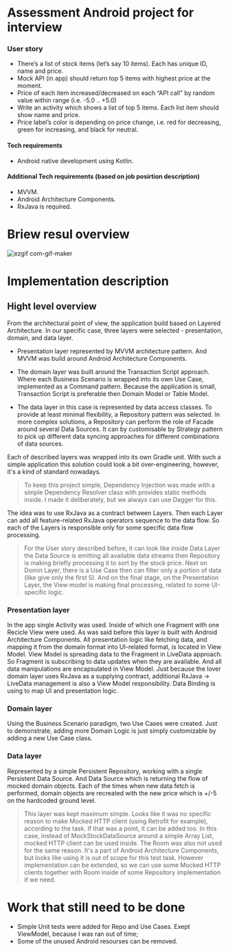 # Assessment Android project for interview

### User story
- There’s a list of stock items (let’s say 10 items). Each has unique ID, name and price.
-  Mock API (in app) should return top 5 items with highest price at the moment.
-  Price of each item increased/decreased on each “API call” by random value within range (i.e. -5.0 .. +5.0)
-  Write an activity which shows a list of top 5 items. Each list item should show name and price.
-  Price label’s color is depending on price change, i.e. red for decreasing, green for increasing, and black for neutral.

#### Tech requirements
-  Android native development using Kotlin.

#### Additional Tech requirements (based on job posirtion description)
- MVVM.
- Android Architecture Components.
- RxJava is required.

# Briew resul overview

![ezgif com-gif-maker](https://user-images.githubusercontent.com/635261/176037235-e980afc9-2d12-42de-af54-b50690708425.gif)

# Implementation description

## Hight level overview
From the architectural point of view, the application build based on Layered Architecture. In our specific case, three layers were selected - presentation, domain, and data layer.
- Presentation layer represented by MVVM architecture pattern. And MVVM was build around Android Architecture Components.

- The domain layer was built around the Transaction Script approach. Where each Business Scenario is wrapped into its own Use Case, implemented as a Command pattern. Because the application is small, Transaction Script is preferable then Domain Model or Table Model.

- The data layer in this case is represented by data access classes. To provide at least minimal flexibility, a Repository pattern was selected. In more complex solutions, a Repository can perform the role of Facade around several Data Sources. It can by customisable by Strategy pattern to pick up different data syncing approaches for different combinations of data sources.

Each of described layers was wrapped into its own Gradle unit. With such a simple application this solution could look a bit over-engineering, however, it's a kind of standard nowadays.

>  To keep this project simple, Dependency Injection was made with a simple Dependency Resolver class with provides static methods inside. I made it deliberately, but we always can use Dagger for this.

The idea was to use RxJava as a contract between Layers. Then each Layer can add all feature-related RxJava operators sequence to the data flow. So each of the Layers is responsible only for some specific data flow processing.

> For the User story described before, it can look like inside Data Layer the Data Source is emitting all available data streams then Repository is making briefly processing it to sort by the stock price. Next on Domin Layer, there is a Use Case then can filter only a portion of data (like give only the first 5). And on the final stage, on the Presentation Layer, the View model is making final processing, related to some UI-specific logic.

### Presentation layer
In the app single Activity was used. Inside of which one Fragment with one Recicle View were used. As was said before this layer is built with Android Architecture Components. All presentation logic like fetching data, and mapping it from the domain format into UI-related format, is located in View Model. View Model is spreading data to the Fragment in LiveData approach. So Fragment is subscribing to data updates when they are available. And all data manipulations are encapsulated in View Model. Just because the lover domain layer uses RxJava as a supplying contract, additional RxJava -> LiveData management is also a View Model responsibility. Data Binding is using to map UI and presentation logic.

### Domain layer
Using the Business Scenario paradigm, two Use Cases were created. Just to demonstrate, adding more Domain Logic is just simply customizable by adding a new Use Case class.

### Data layer
Represented by a simple Persistent Repository, working with a single Persistent Data Source. And Data Source which is returning the flow of mocked domain objects. Each of the times when new data fetch is performed, domain objects are recreated with the new price which is +/-5 on the hardcoded ground level.

> This layer was kept maximum simple. Looks like it was no specific reason to make Mocked HTTP client (using Retrofit for example), according to the task. If that was a point, it can be added too. In this case, instead of MockStockDataSource around a simple Array List, mocked HTTP client can be used inside. The Room was also not used for the same reason. It's a part of Android Architecture Components, but looks like using it is out of scope for this test task. However implementation can be extended, so we can use some Mocked HTTP clients together with Room inside of some Repository implementation if we need.

# Work that still need to be done
- Simple Unit tests were added for Repo and Use Cases. Exept ViewModel, because I was ran out of time;
- Some of the unused Android resourses can be removed.
